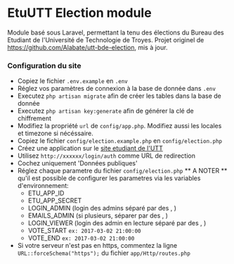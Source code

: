 EtuUTT Election module
======================

Module basé sous Laravel, permettant la tenu des élections du Bureau des Etudiant de l'Université de Technologie de Troyes.
Projet originel de https://github.com/Alabate/utt-bde-election, mis à jour.

### Configuration du site
* Copiez le fichier `.env.example` en `.env`
* Réglez vos paramètres de connexion à la base de donnée dans `.env`
* Executez `php artisan migrate` afin de créer les tables dans la base de donnée
* Executez `php artisan key:generate` afin de générer la clé de chiffrement
* Modifiez la propriété `url` de `config/app.php`. Modifiez aussi les locales et timezone si nécéssaire.
* Copiez le fichier `config/election.example.php` en `config/election.php`
* Créez une application sur le [site etudiant de l'UTT](https://etu.utt.fr/api/panel)
 * Utilisez `http://xxxxxx/login/auth` comme URL de redirection
 * Cochez uniquement 'Données publiques'
* Réglez chaque parametre du fichier `config/election.php`
** A NOTER ** qu'il est possible de configurer les parametres via les variables d'environnement:
    - ETU_APP_ID
    - ETU_APP_SECRET
    - LOGIN_ADMIN (login des admins séparé par des , )
    - EMAILS_ADMIN (si plusieurs, séparer par des , )
    - LOGIN_VIEWER (login des admin en lecture séparé par des , )
    - VOTE_START `ex: 2017-03-02 21:00:00`
    - VOTE_END `ex: 2017-03-02 21:00:00`
* Si votre serveur n'est pas en https, commentez la ligne `URL::forceSchema("https");` du fichier `app/Http/routes.php`
